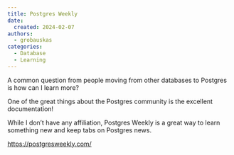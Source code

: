 ```yaml
---
title: Postgres Weekly
date: 
  created: 2024-02-07
authors: 
  - grobauskas
categories:
  - Database
  - Learning
---
```

A common question from people moving from other databases to Postgres is how can I learn more?

One of the great things about the Postgres community is the excellent documentation!

While I don’t have any affiliation, Postgres Weekly is a great way to learn something new and keep tabs on Postgres news.

https://postgresweekly.com/